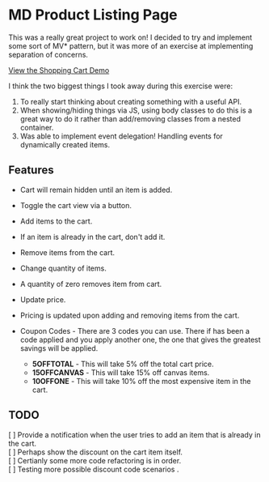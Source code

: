 # MD Product Listing Page

This was a really great project to work on! I decided to try and implement some sort of MV* pattern, but it was more of an exercise at implementing separation of concerns.

[View the Shopping Cart Demo](https://efuller.github.io/md-product-listing/)

I think the two biggest things I took away during this exercise were:

1. To really start thinking about creating something with a useful API.
2. When showing/hiding things via JS, using body classes to do this is a great way to do it rather than add/removing classes from a nested container.
3. Was able to implement event delegation! Handling events for dynamically created items.

## Features

* Cart will remain hidden until an item is added.
* Toggle the cart view via a button.
* Add items to the cart.
* If an item is already in the cart, don't add it.
* Remove items from the cart.
* Change quantity of items.
* A quantity of zero removes item from cart.
* Update price.
* Pricing is updated upon adding and removing items from the cart.
* Coupon Codes - There are 3 codes you can use. There if has been a code applied and you apply another one, the one that gives the greatest savings will be applied.

	* **5OFFTOTAL** - This will take 5% off the total cart price.
	* **15OFFCANVAS** - This will take 15% off canvas items.
	* **10OFFONE** - This will take 10% off the most expensive item in the cart.

## TODO
[ ] Provide a notification when the user tries to add an item that is already in the cart.  
[ ] Perhaps show the discount on the cart item itself.  
[ ] Certianly some more code refactoring is in order.  
[ ] Testing more possible discount code scenarios .